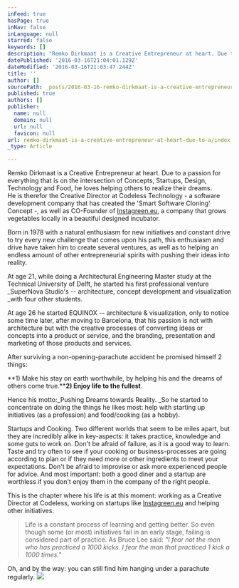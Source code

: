 ```yaml
---
inFeed: true
hasPage: true
inNav: false
inLanguage: null
starred: false
keywords: []
description: "Remko Dirkmaat is a Creative Entrepreneur at heart. Due to a passion for everything that is on the intersection of Concepts, Startups, Design, Technology and Food, he loves helping others to realize their dreams.\_He is therefor the\_Creative Director at Codeless Technology - a software development company that has created the 'Smart Software Cloning' Concept -, as well as CO-Founder of\_Instagreen.eu, a company that grows vegetables locally in a beautiful designed incubator."
datePublished: '2016-03-16T21:04:01.129Z'
dateModified: '2016-03-16T21:03:47.244Z'
title: ''
author: []
sourcePath: _posts/2016-03-16-remko-dirkmaat-is-a-creative-entrepreneur-at-heart-due-to-a.md
published: true
authors: []
publisher:
  name: null
  domain: null
  url: null
  favicon: null
url: remko-dirkmaat-is-a-creative-entrepreneur-at-heart-due-to-a/index.html
_type: Article

---
```

Remko Dirkmaat is a Creative Entrepreneur at heart. Due to a passion for everything that is on the intersection of Concepts, Startups, Design, Technology and Food, he loves helping others to realize their dreams.   
He is therefor the Creative Director at Codeless Technology - a software development company that has created the 'Smart Software Cloning' Concept -, as well as CO-Founder of [Instagreen.eu][0], a company that grows vegetables locally in a beautiful designed incubator.

Born in 1978 with a natural enthusiasm for new initiatives and constant drive to try every new challenge that comes upon his path, this enthusiasm and drive have taken him to create several ventures, as well as to helping an endless amount of other entrepreneurial spirits with pushing their ideas into reality.

At age 21, while doing a Architectural Engineering Master study at the Technical University of Delft, he started his first professional venture  _SuperNova Studio's -- architecture, concept development and visualization _with four other students.

At age 26 he started EQUINOX -- architecture & visualization, only to notice some time later, after moving to Barcelona, that his passion is not with architecture but with the creative processes of converting ideas or concepts into a product or service, and the branding, presentation and marketing of those products and services.

After surviving a non-opening-parachute accident he promised himself 2 things:

**1) Make his stay on earth worthwhile, by helping his and the dreams of others come true.****2) Enjoy life to the fullest**.

Hence his motto:_Pushing Dreams towards Reality. _So he started to concentrate on doing the things he likes most: help with starting up initiatives (as a profession) and food/cooking (as a hobby).

Startups and Cooking. Two different worlds that seem to be miles apart, but they are incredibly alike in key-aspects: it takes practice, knowledge and some guts to work on. Don't be afraid of failure, as it is a good way to learn. Taste and try often to see if your cooking or business-processes are going according to plan or if they need more or other ingredients to meet your expectations. Don't be afraid to improvise or ask more experienced people for advice. And most important: both a good diner and a startup are worthless if you don't enjoy them in the company of the right people.

This is the chapter where his life is at this moment: working as a Creative Director at Codeless, working on startups like [Instagreen.eu][0] and helping other initiatives.

> Life is a constant process of learning and getting better. So even though some (or most) initiatives fail in an early stage, failing is considered part of practice. As Bruce Lee said: _"I fear not the man who has practiced a 1000 kicks. I fear the man that practiced 1 kick a 1000 times."_

Oh, and by the way: you can still find him hanging under a parachute regularly.
![](https://the-grid-user-content.s3-us-west-2.amazonaws.com/24e831ef-13f5-4671-9d7f-82972f91698d.png)

[0]: http://www.instagreen.eu/ "instagreen - urban farming"
